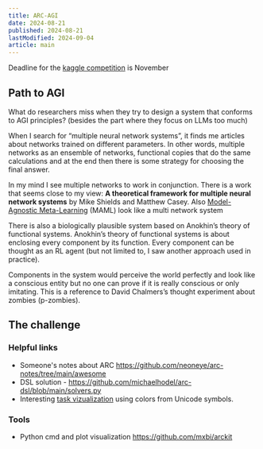 ```yaml
---
title: ARC-AGI
date: 2024-08-21
published: 2024-08-21
lastModified: 2024-09-04
article: main
---
```


Deadline for the [kaggle competition](https://www.kaggle.com/competitions/arc-prize-2024/leaderboard) is November

## Path to AGI

What do researchers miss when they try to design a system that conforms to AGI principles? (besides the part where they focus on LLMs too much)

When I search for “multiple neural network systems”, it finds me articles about networks trained on different parameters. In other words, multiple networks as an ensemble of networks, functional copies that do the same calculations and at the end then there is some strategy for choosing the final answer.

In my mind I see multiple networks to work in conjunction. There is a work that seems close to my view:  **A theoretical framework for multiple neural network systems** by Mike Shields and Matthew Casey. Also [Model-Agnostic Meta-Learning](https://arxiv.org/pdf/1703.03400) (MAML) look like a multi network system

There is also a biologically plausible system based on Anokhin’s theory of functional systems. Anokhin’s theory of functional systems is about enclosing every component by its function. Every component can be thought as an RL agent (but not limited to, I saw another approach used in practice).

Components in the system would perceive the world perfectly and look like a conscious entity but no one can prove if it is really conscious or only imitating. This is a reference to David Chalmers’s thought experiment about zombies (p-zombies).
## The challenge

### Helpful links

- Someone's notes about ARC https://github.com/neoneye/arc-notes/tree/main/awesome
- DSL solution - https://github.com/michaelhodel/arc-dsl/blob/main/solvers.py
- Interesting [task vizualization](https://gist.github.com/p-i-/9ebed4917d5ea61674e536896fe0aa83#file-006-yaml) using colors from Unicode symbols.

### Tools

- Python cmd and plot visualization https://github.com/mxbi/arckit